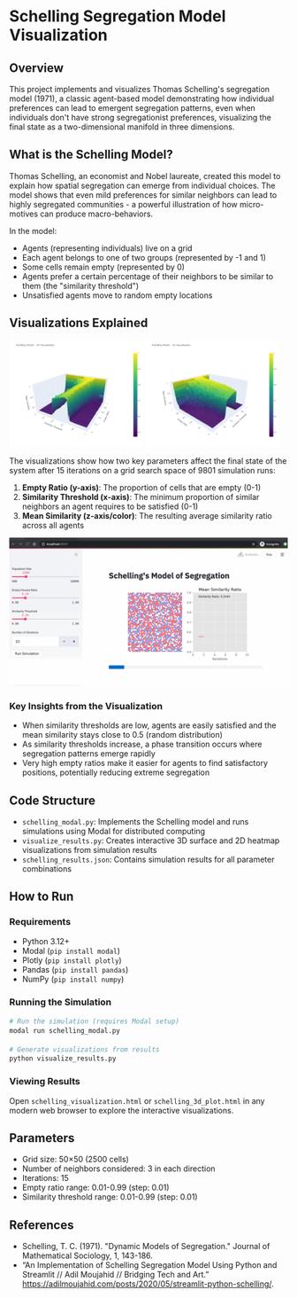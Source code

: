 # Schelling Segregation Model Visualization

## Overview

This project implements and visualizes Thomas Schelling's segregation model (1971), a classic agent-based model demonstrating how individual preferences can lead to emergent segregation patterns, even when individuals don't have strong segregationist preferences, visualizing the final state as a two-dimensional manifold in three dimensions.

## What is the Schelling Model?

Thomas Schelling, an economist and Nobel laureate, created this model to explain how spatial segregation can emerge from individual choices. The model shows that even mild preferences for similar neighbors can lead to highly segregated communities - a powerful illustration of how micro-motives can produce macro-behaviors.

In the model:
- Agents (representing individuals) live on a grid
- Each agent belongs to one of two groups (represented by -1 and 1)
- Some cells remain empty (represented by 0)
- Agents prefer a certain percentage of their neighbors to be similar to them (the "similarity threshold")
- Unsatisfied agents move to random empty locations

## Visualizations Explained
<p float="left">
  <img src="schelling_2d_manifold_1.png" width="48%" />
  <img src="schelling_2d_manifold_2.png" width="48%" /> 
</p>

The visualizations show how two key parameters affect the final state of the system after 15 iterations on a grid search space of 9801 simulation runs:

1. **Empty Ratio (y-axis)**: The proportion of cells that are empty (0-1)
2. **Similarity Threshold (x-axis)**: The minimum proportion of similar neighbors an agent requires to be satisfied (0-1)
3. **Mean Similarity (z-axis/color)**: The resulting average similarity ratio across all agents

![Original Board in Streamlit](schelling-simulation.gif)
### Key Insights from the Visualization

- When similarity thresholds are low, agents are easily satisfied and the mean similarity stays close to 0.5 (random distribution)
- As similarity thresholds increase, a phase transition occurs where segregation patterns emerge rapidly
- Very high empty ratios make it easier for agents to find satisfactory positions, potentially reducing extreme segregation

## Code Structure

- `schelling_modal.py`: Implements the Schelling model and runs simulations using Modal for distributed computing
- `visualize_results.py`: Creates interactive 3D surface and 2D heatmap visualizations from simulation results
- `schelling_results.json`: Contains simulation results for all parameter combinations

## How to Run

### Requirements
- Python 3.12+
- Modal (`pip install modal`)
- Plotly (`pip install plotly`)
- Pandas (`pip install pandas`)
- NumPy (`pip install numpy`)

### Running the Simulation
```bash
# Run the simulation (requires Modal setup)
modal run schelling_modal.py

# Generate visualizations from results
python visualize_results.py
```

### Viewing Results
Open `schelling_visualization.html` or `schelling_3d_plot.html` in any modern web browser to explore the interactive visualizations.

## Parameters

- Grid size: 50×50 (2500 cells)
- Number of neighbors considered: 3 in each direction
- Iterations: 15
- Empty ratio range: 0.01-0.99 (step: 0.01)
- Similarity threshold range: 0.01-0.99 (step: 0.01)

## References

- Schelling, T. C. (1971). "Dynamic Models of Segregation." Journal of Mathematical Sociology, 1, 143-186.
- “An Implementation of Schelling Segregation Model Using Python and Streamlit // Adil Moujahid // Bridging Tech and Art.” https://adilmoujahid.com/posts/2020/05/streamlit-python-schelling/.
